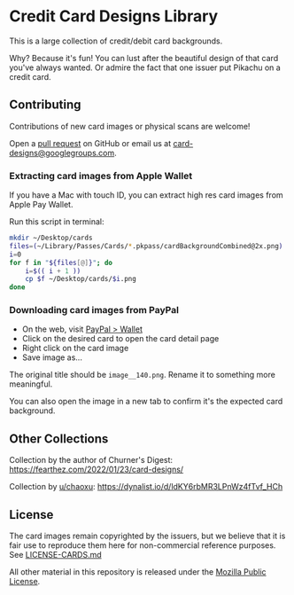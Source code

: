 # Credit Card Designs Library

This is a large collection of credit/debit card backgrounds.

Why? Because it's fun! You can lust after the beautiful design of that card
you've always wanted. Or admire the fact that one issuer put Pikachu on a
credit card.

## Contributing

Contributions of new card images or physical scans are welcome!


Open a [pull request](https://github.com/ab/card-designs/pulls) on GitHub or email us at card-designs@googlegroups.com.

### Extracting card images from Apple Wallet

If you have a Mac with touch ID, you can extract high res card images from
Apple Pay Wallet.

Run this script in terminal:

```sh
mkdir ~/Desktop/cards
files=(~/Library/Passes/Cards/*.pkpass/cardBackgroundCombined@2x.png)
i=0
for f in "${files[@]}"; do
    i=$(( i + 1 ))
    cp $f ~/Desktop/cards/$i.png
done
```

### Downloading card images from PayPal

- On the web, visit [PayPal > Wallet](https://www.paypal.com/myaccount/money/)
- Click on the desired card to open the card detail page
- Right click on the card image
- Save image as...

The original title should be `image__140.png`. Rename it to something more meaningful.

You can also open the image in a new tab to confirm it's the expected card background.

## Other Collections

Collection by the author of Churner's Digest:
https://fearthez.com/2022/01/23/card-designs/

Collection by [u/chaoxu](https://www.reddit.com/user/chaoxu/):
https://dynalist.io/d/ldKY6rbMR3LPnWz4fTvf_HCh

## License

The card images remain copyrighted by the issuers, but we believe that it is
fair use to reproduce them here for non-commercial reference purposes. See
[LICENSE-CARDS.md](./LICENSE-CARDS.md)

All other material in this repository is released under the
[Mozilla Public License](./LICENSE).
